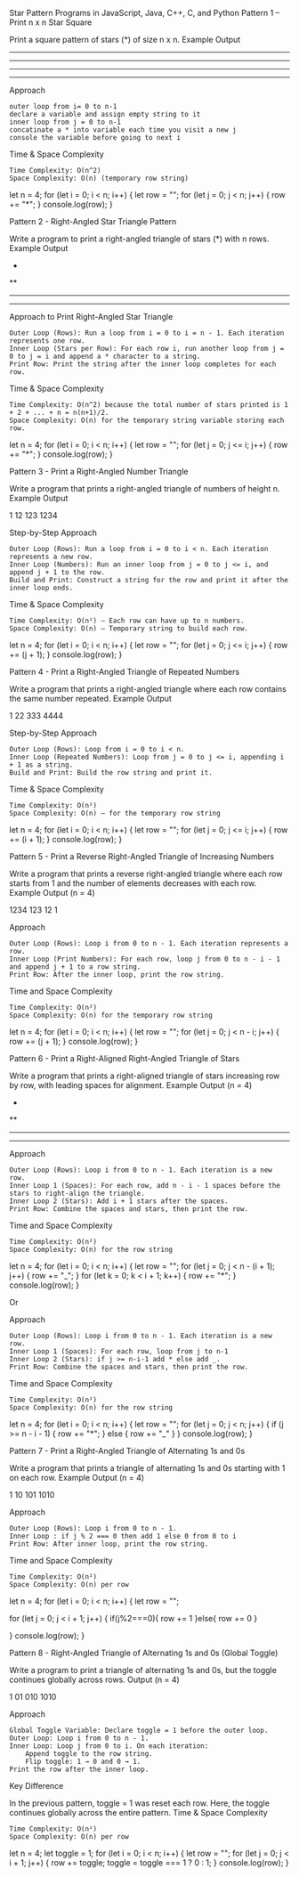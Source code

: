 Star Pattern Programs in JavaScript, Java, C++, C, and Python
Pattern 1 – Print n x n Star Square

Print a square pattern of stars (*) of size n x n.
Example Output


****
****
****
****

Approach

    outer loop from i= 0 to n-1
    declare a variable and assign empty string to it
    inner loop from j = 0 to n-1
    concatinate a * into variable each time you visit a new j
    console the variable before going to next i

Time & Space Complexity

    Time Complexity: O(n^2)
    Space Complexity: O(n) (temporary row string)

let n = 4;
for (let i = 0; i < n; i++) {
  let row = "";
  for (let j = 0; j < n; j++) {
    row += "*";
  }
  console.log(row);
}

Pattern 2 - Right-Angled Star Triangle Pattern

Write a program to print a right-angled triangle of stars (*) with n rows.
Example Output


*
**
***
****
  

Approach to Print Right-Angled Star Triangle

    Outer Loop (Rows): Run a loop from i = 0 to i = n - 1. Each iteration represents one row.
    Inner Loop (Stars per Row): For each row i, run another loop from j = 0 to j = i and append a * character to a string.
    Print Row: Print the string after the inner loop completes for each row.

Time & Space Complexity

    Time Complexity: O(n^2) because the total number of stars printed is 1 + 2 + ... + n = n(n+1)/2.
    Space Complexity: O(n) for the temporary string variable storing each row.

let n = 4;
for (let i = 0; i < n; i++) {
  let row = "";
  for (let j = 0; j <= i; j++) {
    row += "*";
  }
  console.log(row);
}

Pattern 3 - Print a Right-Angled Number Triangle

Write a program that prints a right-angled triangle of numbers of height n.
Example Output


1
12
123
1234
  

Step-by-Step Approach

    Outer Loop (Rows): Run a loop from i = 0 to i < n. Each iteration represents a new row.
    Inner Loop (Numbers): Run an inner loop from j = 0 to j <= i, and append j + 1 to the row.
    Build and Print: Construct a string for the row and print it after the inner loop ends.

Time & Space Complexity

    Time Complexity: O(n²) — Each row can have up to n numbers.
    Space Complexity: O(n) — Temporary string to build each row.

let n = 4;
for (let i = 0; i < n; i++) {
  let row = "";
  for (let j = 0; j <= i; j++) {
    row += (j + 1);
  }
  console.log(row);
}
    

Pattern 4 - Print a Right-Angled Triangle of Repeated Numbers

Write a program that prints a right-angled triangle where each row contains the same number repeated.
Example Output


1
22
333
4444
  

Step-by-Step Approach

    Outer Loop (Rows): Loop from i = 0 to i < n.
    Inner Loop (Repeated Numbers): Loop from j = 0 to j <= i, appending i + 1 as a string.
    Build and Print: Build the row string and print it.

Time & Space Complexity

    Time Complexity: O(n²)
    Space Complexity: O(n) — for the temporary row string

let n = 4;
for (let i = 0; i < n; i++) {
  let row = "";
  for (let j = 0; j <= i; j++) {
    row += (i + 1);
  }
  console.log(row);
}
    

Pattern 5 - Print a Reverse Right-Angled Triangle of Increasing Numbers

Write a program that prints a reverse right-angled triangle where each row starts from 1 and the number of elements decreases with each row.
Example Output (n = 4)


1234
123
12
1
  

Approach

    Outer Loop (Rows): Loop i from 0 to n - 1. Each iteration represents a row.
    Inner Loop (Print Numbers): For each row, loop j from 0 to n - i - 1 and append j + 1 to a row string.
    Print Row: After the inner loop, print the row string.

Time and Space Complexity

    Time Complexity: O(n²)
    Space Complexity: O(n) for the temporary row string

let n = 4;
for (let i = 0; i < n; i++) {
  let row = "";
  for (let j = 0; j < n - i; j++) {
    row += (j + 1);
  }
  console.log(row);
}
    

Pattern 6 - Print a Right-Aligned Right-Angled Triangle of Stars

Write a program that prints a right-aligned triangle of stars increasing row by row, with leading spaces for alignment.
Example Output (n = 4)


   *
  **
 ***
****
  

Approach

    Outer Loop (Rows): Loop i from 0 to n - 1. Each iteration is a new row.
    Inner Loop 1 (Spaces): For each row, add n - i - 1 spaces before the stars to right-align the triangle.
    Inner Loop 2 (Stars): Add i + 1 stars after the spaces.
    Print Row: Combine the spaces and stars, then print the row.

Time and Space Complexity

    Time Complexity: O(n²)
    Space Complexity: O(n) for the row string

let n = 4;
for (let i = 0; i < n; i++) {
  let row = "";
  for (let j = 0; j < n - (i + 1); j++) {
    row += "_";
  }
  for (let k = 0; k < i + 1; k++) {
    row += "*";
  }
  console.log(row);
}

Or

Approach

    Outer Loop (Rows): Loop i from 0 to n - 1. Each iteration is a new row.
    Inner Loop 1 (Spaces): For each row, loop from j to n-1
    Inner Loop 2 (Stars): if j >= n-i-1 add * else add _.
    Print Row: Combine the spaces and stars, then print the row.

Time and Space Complexity

    Time Complexity: O(n²)
    Space Complexity: O(n) for the row string


let n = 4;
for (let i = 0; i < n; i++) {
    let row = "";
    for (let j = 0; j < n; j++) {
        if (j >= n - i - 1) {
            row += "*";
        } else {
          row += "_"
        }
    }
    console.log(row);
}
    

Pattern 7 - Print a Right-Angled Triangle of Alternating 1s and 0s

Write a program that prints a triangle of alternating 1s and 0s starting with 1 on each row.
Example Output (n = 4)


1
10
101
1010
  

Approach

    Outer Loop (Rows): Loop i from 0 to n - 1.
    Inner Loop : if j % 2 === 0 then add 1 else 0 from 0 to i
    Print Row: After inner loop, print the row string.

Time and Space Complexity

    Time Complexity: O(n²)
    Space Complexity: O(n) per row

let n = 4;
for (let i = 0; i < n; i++) {
  let row = "";
  
  for (let j = 0; j < i + 1; j++) {
    if(j%2===0){
      row += 1
    }else{
      row += 0
    }
    
  }
  console.log(row);
}

Pattern 8 - Right-Angled Triangle of Alternating 1s and 0s (Global Toggle)

Write a program to print a triangle of alternating 1s and 0s, but the toggle continues globally across rows.
Output (n = 4)


1
01
010
1010
  

Approach

    Global Toggle Variable: Declare toggle = 1 before the outer loop.
    Outer Loop: Loop i from 0 to n - 1.
    Inner Loop: Loop j from 0 to i. On each iteration:
        Append toggle to the row string.
        Flip toggle: 1 → 0 and 0 → 1.
    Print the row after the inner loop.

Key Difference

In the previous pattern, toggle = 1 was reset each row. Here, the toggle continues globally across the entire pattern.
Time & Space Complexity

    Time Complexity: O(n²)
    Space Complexity: O(n) per row

let n = 4;
let toggle = 1;
for (let i = 0; i < n; i++) {
  let row = "";
  for (let j = 0; j < i + 1; j++) {
    row += toggle;
    toggle = toggle === 1 ? 0 : 1;
  }
  console.log(row);
}

